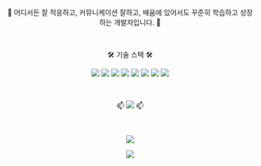 <p align="center"> 🌱 어디서든 잘 적응하고, 커뮤니케이션 잘하고, 배움에 있어서도 꾸준히 학습하고 성장하는 개발자입니다. 🌱</p>  

<br>  

<p align="center">🛠 기술 스택 🛠 </p> 
<p align="center">
<p align="center">
  <img src="https://img.shields.io/badge/Java-007396?style=flat-square&logo=Java&logoColor=white"/>
  <img src="https://img.shields.io/badge/SpringFramework-6DB33F?style=flat-square&logo=Spring&logoColor=white"/>
  <img src="https://img.shields.io/badge/MySQL-4479A1?style=flat-square&logo=MySQL&logoColor=white"/>
  <img src="https://img.shields.io/badge/Oracle-F80000?style=flat-square&logo=Oracle&logoColor=white"/>
  <img src="https://img.shields.io/badge/HTML-E34F26?style=flat-square&logo=HTML5&logoColor=white"/>
  <img src="https://img.shields.io/badge/CSS-1572B6?style=flat-square&logo=CSS3&logoColor=white"/>
  <img src="https://img.shields.io/badge/JavaScript-F7DF1E?style=flat-square&logo=JavaScript&logoColor=white"/>
  <img src="https://img.shields.io/badge/aws-232F3E?style=flat-square&logo=Amazon AWS&logoColor=white"/>
</p> 

<br>  

<p align="center">📫 <img src="https://img.shields.io/badge/leexjin@gmail.com-EA4335?style=flat-square&logo=Gmail&logoColor=white"/> 📫</p>

<br>

<p align="center">
  <img src="https://github-readme-stats.vercel.app/api/top-langs/?username=1000marin&layout=compact&theme=prussian"/>
</p>
<p align="center">
  <img src="https://github-readme-stats.vercel.app/api?username=1000marin&show_icons=true&theme=prussian"/>
</p>

<!-- ![Top Langs](https://github-readme-stats.vercel.app/api/top-langs/?username=1000marin&layout=compact&theme=prussian)

![Anurag's GitHub stats](https://github-readme-stats.vercel.app/api?username=1000marin&show_icons=true&theme=prussian)   
 -->


